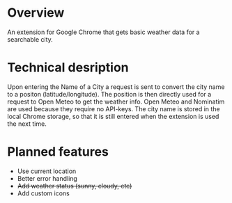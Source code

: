 # Overview
An extension for Google Chrome that gets basic weather data for a searchable city.

# Technical desription
Upon entering the Name of a City a request is sent to convert the city name to a positon (latitude/longitude). The position is then directly used for a request to Open Meteo to get the weather info.
Open Meteo and Nominatim are used because they require no API-keys.
The city name is stored in the local Chrome storage, so that it is still entered when the extension is used the next time.

# Planned features
* Use current location
* Better error handling
* ~~Add weather status (sunny, cloudy, etc)~~
* Add custom icons